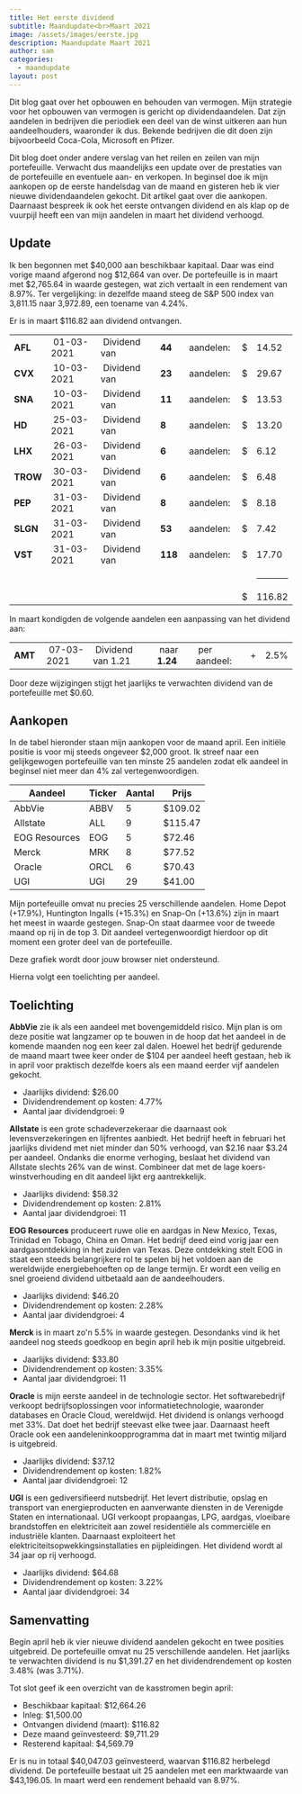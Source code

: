 ```yaml
---
title: Het eerste dividend
subtitle: Maandupdate<br>Maart 2021
image: /assets/images/eerste.jpg
description: Maandupdate Maart 2021
author: sam
categories:
  - maandupdate
layout: post
---
```


Dit blog gaat over het opbouwen en behouden van vermogen. Mijn strategie voor het opbouwen van vermogen is gericht op dividendaandelen. Dat zijn aandelen in bedrijven die periodiek een deel van de winst uitkeren aan hun aandeelhouders, waaronder ik dus. Bekende bedrijven die dit doen zijn bijvoorbeeld Coca-Cola, Microsoft en Pfizer.

Dit blog doet onder andere verslag van het reilen en zeilen van mijn portefeuille. Verwacht dus maandelijks een update over de prestaties van de portefeuille en eventuele aan- en verkopen. In beginsel doe ik mijn aankopen op de eerste handelsdag van de maand en gisteren heb ik vier nieuwe dividendaandelen gekocht. Dit artikel gaat over die aankopen. Daarnaast bespreek ik ook het eerste ontvangen dividend en als klap op de vuurpijl heeft een van mijn aandelen in maart het dividend verhoogd.

## Update

Ik ben begonnen met $40,000 aan beschikbaar kapitaal. Daar was eind vorige maand afgerond nog $12,664 van over. De portefeuille is in maart met $2,765.64 in waarde gestegen, wat zich vertaalt in een rendement van 8.97%. Ter vergelijking: in dezelfde maand steeg de S&P 500 index van 3,811.15 naar 3,972.89, een toename van 4.24%.

Er is in maart $116.82 aan dividend ontvangen.

<div class="blog-list">
  <table>
    <tbody>
      <tr><td><b>AFL</b></td><td>&nbsp;01-03-2021</td><td>&nbsp;Dividend van</td><td>&nbsp;<b>44</b></td><td>&nbsp;aandelen:</td><td>&nbsp;$</td><td>14.52</td></tr>
	  <tr><td><b>CVX</b></td><td>&nbsp;10-03-2021</td><td>&nbsp;Dividend van</td><td>&nbsp;<b>23</b></td><td>&nbsp;aandelen:</td><td>&nbsp;$</td><td>29.67</td></tr>
	  <tr><td><b>SNA</b></td><td>&nbsp;10-03-2021</td><td>&nbsp;Dividend van</td><td>&nbsp;<b>11</b></td><td>&nbsp;aandelen:</td><td>&nbsp;$</td><td>13.53</td></tr>
	  <tr><td><b>HD</b></td><td>&nbsp;25-03-2021</td><td>&nbsp;Dividend van</td><td>&nbsp;<b>8</b></td><td>&nbsp;aandelen:</td><td>&nbsp;$</td><td>13.20</td></tr>
	  <tr><td><b>LHX</b></td><td>&nbsp;26-03-2021</td><td>&nbsp;Dividend van</td><td>&nbsp;<b>6</b></td><td>&nbsp;aandelen:</td><td>&nbsp;$</td><td>6.12</td></tr>
	  <tr><td><b>TROW</b></td><td>&nbsp;30-03-2021</td><td>&nbsp;Dividend van</td><td>&nbsp;<b>6</b></td><td>&nbsp;aandelen:</td><td>&nbsp;$</td><td>6.48</td></tr>
	  <tr><td><b>PEP</b></td><td>&nbsp;31-03-2021</td><td>&nbsp;Dividend van</td><td>&nbsp;<b>8</b></td><td>&nbsp;aandelen:</td><td>&nbsp;$</td><td>8.18</td></tr>
	  <tr><td><b>SLGN</b></td><td>&nbsp;31-03-2021</td><td>&nbsp;Dividend van</td><td>&nbsp;<b>53</b></td><td>&nbsp;aandelen:</td><td>&nbsp;$</td><td>7.42</td></tr>
	  <tr><td><b>VST</b></td><td>&nbsp;31-03-2021</td><td>&nbsp;Dividend van</td><td>&nbsp;<b>118</b></td><td>&nbsp;aandelen:</td><td>&nbsp;$</td><td>17.70</td></tr>
	  <tr><td></td><td></td><td></td><td></td><td></td><td></td><td><hr style="background-color:black"></td></tr>
	  <tr><td></td><td></td><td></td><td></td><td></td><td>&nbsp;$</td><td>116.82</td></tr>
    </tbody>
  </table>
</div>

In maart kondigden de volgende aandelen een aanpassing van het dividend aan:

<div class="blog-list">
  <table>
    <tbody>
      <tr><td><b>AMT&nbsp;</b></td><td>&nbsp;07-03-2021</td><td>&nbsp;Dividend van 1.21</td><td>&nbsp;naar <b>1.24</b></td><td>&nbsp;per aandeel:</td><td>&nbsp;+</td><td>2.5%</td></tr>
    </tbody>
  </table>
</div>

Door deze wijzigingen stijgt het jaarlijks te verwachten dividend van de portefeuille met $0.60.

## Aankopen

In de tabel hieronder staan mijn aankopen voor de maand april. Een initiële positie is voor mij steeds ongeveer $2,000 groot. Ik streef naar een gelijkgewogen portefeuille van ten minste 25 aandelen zodat elk aandeel in beginsel niet meer dan 4% zal vertegenwoordigen.

| Aandeel       | Ticker | Aantal | Prijs   |
| ------------- | ------ | ------ | ------- |
| AbbVie        | ABBV   | 5      | $109.02 |
| Allstate      | ALL    | 9      | $115.47 |
| EOG Resources | EOG    | 5      | $72.46  |
| Merck         | MRK    | 8      | $77.52  |
| Oracle        | ORCL   | 6      | $70.43  |
| UGI           | UGI    | 29     | $41.00  |

Mijn portefeuille omvat nu precies 25 verschillende aandelen. Home Depot (+17.9%), Huntington Ingalls (+15.3%) en Snap-On (+13.6%) zijn in maart het meest in waarde gestegen. Snap-On staat daarmee voor de tweede maand op rij in de top 3. Dit aandeel vertegenwoordigt hierdoor op dit moment een groter deel van de portefeuille.

<div class="chart-wrapper">
    <canvas id="weights" width="400" height="200" align="left">Deze grafiek wordt door jouw browser niet ondersteund.</canvas>
</div>
<script src="{{site.baseurl}}/assets/js/helper/common.js"></script>
<script src="{{site.baseurl}}/assets/js/charts/2021-04-02-script.js"></script>
<script src="{{site.baseurl}}/assets/js/helper/maandupdate.js"></script>

Hierna volgt een toelichting per aandeel.

## Toelichting

**AbbVie** zie ik als een aandeel met bovengemiddeld risico. Mijn plan is om deze positie wat langzamer op te bouwen in de hoop dat het aandeel in de komende maanden nog een keer zal dalen. Hoewel het bedrijf gedurende de maand maart twee keer onder de $104 per aandeel heeft gestaan, heb ik in april voor praktisch dezelfde koers als een maand eerder vijf aandelen gekocht.

<ul class="blog-list">
  <li>Jaarlijks dividend: $26.00</li>
  <li>Dividendrendement op kosten: 4.77%</li>
  <li>Aantal jaar dividendgroei: 9</li>
</ul>

**Allstate** is een grote schadeverzekeraar die daarnaast ook levensverzekeringen en lijfrentes aanbiedt. Het bedrijf heeft in februari het jaarlijks dividend met niet minder dan 50% verhoogd, van $2.16 naar $3.24 per aandeel. Ondanks die enorme verhoging, beslaat het dividend van Allstate slechts 26% van de winst. Combineer dat met de lage koers- winstverhouding en dit aandeel lijkt erg aantrekkelijk.

<ul class="blog-list">
  <li>Jaarlijks dividend: $58.32</li>
  <li>Dividendrendement op kosten: 2.81%</li>
  <li>Aantal jaar dividendgroei: 11</li>
</ul>

**EOG Resources** produceert ruwe olie en aardgas in New Mexico, Texas, Trinidad en Tobago, China en Oman. Het bedrijf deed eind vorig jaar een aardgasontdekking in het zuiden van Texas. Deze ontdekking stelt EOG in staat een steeds belangrijkere rol te spelen bij het voldoen aan de wereldwijde energiebehoeften op de lange termijn. Er wordt een veilig en snel groeiend dividend uitbetaald aan de aandeelhouders.

<ul class="blog-list">
  <li>Jaarlijks dividend: $46.20</li>
  <li>Dividendrendement op kosten: 2.28%</li>
  <li>Aantal jaar dividendgroei: 4</li>
</ul>

**Merck** is in maart zo'n 5.5% in waarde gestegen. Desondanks vind ik het aandeel nog steeds goedkoop en begin april heb ik mijn positie uitgebreid.

<ul class="blog-list">
  <li>Jaarlijks dividend: $33.80</li>
  <li>Dividendrendement op kosten: 3.35%</li>
  <li>Aantal jaar dividendgroei: 11</li>
</ul>

**Oracle** is mijn eerste aandeel in de technologie sector. Het softwarebedrijf verkoopt bedrijfsoplossingen voor informatietechnologie, waaronder databases en Oracle Cloud, wereldwijd. Het dividend is onlangs verhoogd met 33%. Dat doet het bedrijf steevast elke twee jaar. Daarnaast heeft Oracle ook een aandeleninkoopprogramma dat in maart met twintig miljard is uitgebreid.

<ul class="blog-list">
  <li>Jaarlijks dividend: $37.12</li>
  <li>Dividendrendement op kosten: 1.82%</li>
  <li>Aantal jaar dividendgroei: 12</li>
</ul>

**UGI** is een gediversifieerd nutsbedrijf. Het levert distributie, opslag en transport van energieproducten en aanverwante diensten in de Verenigde Staten en internationaal. UGI verkoopt propaangas, LPG, aardgas, vloeibare brandstoffen en elektriciteit aan zowel residentiële als commerciële en industriële klanten. Daarnaast exploiteert het elektriciteitsopwekkingsinstallaties en pijpleidingen. Het dividend wordt al 34 jaar op rij verhoogd.

<ul class="blog-list">
  <li>Jaarlijks dividend: $64.68</li>
  <li>Dividendrendement op kosten: 3.22%</li>
  <li>Aantal jaar dividendgroei: 34</li>
</ul>

## Samenvatting

Begin april heb ik vier nieuwe dividend aandelen gekocht en twee posities uitgebreid. De portefeuille omvat nu 25 verschillende aandelen. Het jaarlijks te verwachten dividend is nu $1,391.27 en het dividendrendement op kosten 3.48% (was 3.71%).

Tot slot geef ik een overzicht van de kasstromen begin april:

<ul class="blog-list">
  <li>Beschikbaar kapitaal: $12,664.26</li>
  <li>Inleg: $1,500.00</li>
  <li>Ontvangen dividend (maart): $116.82</li>
  <li>Deze maand geïnvesteerd: $9,711.29</li>
  <li>Resterend kapitaal: $4,569.79</li>
</ul>

Er is nu in totaal $40,047.03 geïnvesteerd, waarvan $116.82 herbelegd dividend. De portefeuille bestaat uit 25 aandelen met een marktwaarde van $43,196.05. In maart werd een rendement behaald van 8.97%.
